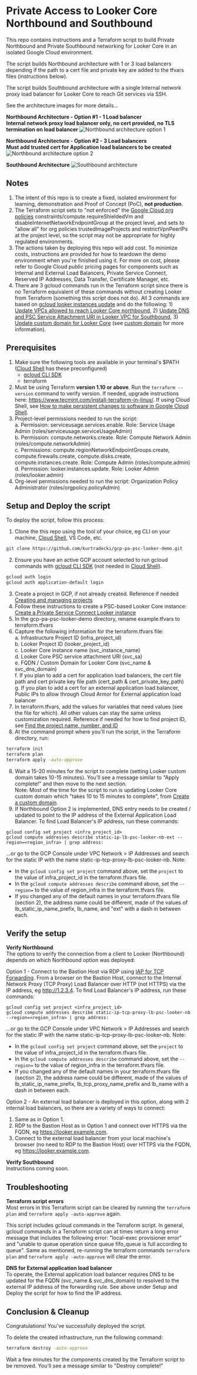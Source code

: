# Private Access to Looker Core Northbound and Southbound
This repo contains instructions and a Terraform script to build Private Northbound and Private Southbound networking for Looker Core in an isolated Google Cloud environment. 

The script builds Northbound architecture with 1 or 3 load balancers depending if the path to a cert file and private key are added to the tfvars files (instructions below).  

The script builds Southbound architecture with a single Internal network proxy load balancer for Looker Core to reach Git services via SSH.

See the architecture images for more details...

**Northbound Architecture - Option #1 - 1 Load balancer**\
**Internal network proxy load balancer only, no cert provided, no TLS termination on load balancer**
![Northbound architecture option 1](./images/LookerNBArchOpt1.png)

**Northbound Architecture - Option #2 - 3 Load balancers**\
**Must add trusted cert for Application load balancers to be created**
![Northbound architecture option 2](./images/LookerNBArchOpt2.png)

**Southbound Architecture**
![Southbound architecture](./images/LookerSBArch.png)

## Notes
1. The intent of this repo is to create a fixed, isolated environment for learning, demonstration and Proof of Concept (PoC), **not production**.
2. The Terraform script sets to "not enforced" the [Google Cloud org policies](https://cloud.google.com/resource-manager/docs/organization-policy/using-constraints) constraints/compute.requireShieldedVm and disableInternetNetworkEndpointGroup at the project level, and sets to "allow all" for org policies trustedImageProjects and restrictVpnPeerIPs at the project level, so the script may not be appropriate for highly regulated environments.
3. The actions taken by deploying this repo will add cost. To minimize costs, instructions are provided for how to teardown the demo environment when you're finished using it. For more on cost, please refer to Google Cloud public pricing pages for components such as Internal and External Load Balancers, Private Service Connect, Reserved IP Addresses, Data Transfer, Certificate Manager, etc.
4. There are 3 gcloud commands run in the Terraform script since there is no Terraform equivalent of these commands without creating Looker from Terraform (something this script does not do). All 3 commands are based on [gcloud looker instances update](https://cloud.google.com/sdk/gcloud/reference/looker/instances/update) and do the following: 1) [Update VPCs allowed to reach Looker Core northbound](https://cloud.google.com/sdk/gcloud/reference/looker/instances/update#--psc-allowed-vpcs), 2) [Update DNS and PSC Service Attachment URI in Looker VPC for Southbound](https://cloud.google.com/sdk/gcloud/reference/looker/instances/update#--psc-service-attachment), 3) [Update custom domain for Looker Core](https://cloud.google.com/sdk/gcloud/reference/looker/instances/update#--custom-domain) (see [custom domain](https://cloud.google.com/looker/docs/looker-core-psc-access#create_a_custom_domain_2) for more information).


## Prerequisites
1. Make sure the following tools are available in your terminal's $PATH ([Cloud Shell](https://cloud.google.com/shell/docs/how-cloud-shell-works) has these preconfigured)
    * [gcloud CLI SDK](https://cloud.google.com/sdk/docs/install)
    * terraform
2. Must be using Terraform **version 1.10 or above**. Run the `terraform --version` command to verify version. If needed, upgrade instructions here: https://www.tecmint.com/install-terraform-in-linux/. If using Cloud Shell, see [How to make persistent changes to software in Google Cloud Shell](https://medium.com/@radecki_28781/how-to-make-persistent-changes-to-software-in-google-cloud-shell-84081f7bbc61).
3. Project-level permissions needed to run the script:\
   a. Permission: serviceusage.services.enable. Role: Service Usage Admin (roles/serviceusage.serviceUsageAdmin)\
   b. Permission: compute.networks.create. Role: Compute Network Admin (roles/compute.networkAdmin)\
   c. Permissions: compute.regionNetworkEndpointGroups.create, compute.firewalls.create, compute.disks.create, compute.instances.create. Role: Compute Admin (roles/compute.admin)\
   d. Permission: looker.instances.update. Role: Looker Admin (roles/looker.admin)
4. Org-level permissions needed to run the script: Organization Policy Administrator (roles/orgpolicy.policyAdmin)


## Setup and Deploy the script

To deploy the script, follow this process:
1. Clone the this repo using the tool of your choice, eg CLI on your machine, [Cloud Shell](https://cloud.google.com/shell/docs/how-cloud-shell-works), VS Code, etc.
```sh
git clone https://github.com/kurtradecki/gcp-pa-psc-looker-demo.git
```
2. Ensure you have an active GCP account selected to run gcloud commands with [gcloud CLI SDK](https://cloud.google.com/sdk/docs/install) (not needed in [Cloud Shell](https://cloud.google.com/shell/docs/how-cloud-shell-works)).
```sh
gcloud auth login
gcloud auth application-default login
```
3. Create a project in GCP, if not already created. Reference if needed [Creating and managing projects](https://cloud.google.com/resource-manager/docs/creating-managing-projects)
4. Follow these instructions to create a PSC-based Looker Core instance: [Create a Private Service Connect Looker instance](https://cloud.google.com/looker/docs/looker-core-create-psc#create_instance)
5. In the gcp-pa-psc-looker-demo directory, rename example.tfvars to terraform.tfvars
6. Capture the following information for the terraform.tfvars file:\
   a. Infrastructure Project ID (infra_project_id)\
   b. Looker Project ID (looker_project_id)\
   c. Looker Core instance name (svc_instance_name)\
   d. Looker Core PSC service attachment URI (svc_sa)\
   e. FQDN / Custom Domain for Looker Core (svc_name & svc_dns_domain)\
   f. If you plan to add a cert for application load balancers, the cert file path and cert private key file path (cert_path & cert_private_key_path)\
   g. If you plan to add a cert for an external application load balancer, Public IPs to allow through Cloud Armor for External application load balancer 
8. In terraform.tfvars, add the values for variables that need values (see the file for which). All other values can stay the same unless customization required. Reference if needed for how to find project ID, see [Find the project name, number, and ID](https://cloud.google.com/resource-manager/docs/creating-managing-projects#identifying_projects)
9. At the command prompt where you'll run the script, in the Terraform directory, run:
```sh 
terraform init
terraform plan
terraform apply -auto-approve
```
8. Wait a 15-20 minutes for the script to complete (setting Looker custom domain takes 10-15 minutes). You'll see a message similar to "Apply complete!" and then move to the next section.\
Note: Most of the time for the script to run is updating Looker Core custom domain which "takes 10 to 15 minutes to complete", from [Create a custom domain](https://cloud.google.com/looker/docs/looker-core-psc-access#create_a_custom_domain_2).
9. If Northbound Option 2 is implemented, DNS entry needs to be created / updated to point to the IP address of the External Application Load Balancer. To find Load Balancer's IP address, run these commands: 
```
gcloud config set project <infra_project_id>
gcloud compute addresses describe static-ip-lb-psc-looker-nb-ext --region=<region_infra> | grep address:
```
...or go to the GCP Console under VPC Network > IP Addresses and search for the static IP with the name static-ip-tcp-proxy-lb-psc-looker-nb. Note:
* In the `gcloud config set project` command above, set the `project` to the value of infra_project_id in the terraform.tfvars file.
* In the `gcloud compute addresses describe` command above, set the `--region=` to the value of region_infra in the terraform.tfvars file. 
* If you changed any of the default names in your terraform.tfvars file (section 2), the address name could be different, made of the values of lb_static_ip_name_prefix, lb_name, and "ext" with a dash in between each.


## Verify the setup

**Verify Northbound**\
The options to verify the connection from a client to Looker (Northbound) depends on which Northbound option was deployed:

Option 1 - Connect to the Bastion Host via RDP using [IAP for TCP Forwarding](https://cloud.google.com/iap/docs/using-tcp-forwarding). From a browser on the Bastion Host, connect to the Internal Network Proxy (TCP Proxy) Load Balancer over HTTP (not HTTPS) via the IP address, eg http://1.2.3.4. To find Load Balancer's IP address, run these commands: 
```
gcloud config set project <infra_project_id>
gcloud compute addresses describe static-ip-tcp-proxy-lb-psc-looker-nb --region=<region_infra> | grep address:
```
...or go to the GCP Console under VPC Network > IP Addresses and search for the static IP with the name static-ip-tcp-proxy-lb-psc-looker-nb. Note:
* In the `gcloud config set project` command above, set the `project` to the value of infra_project_id in the terraform.tfvars file.
* In the `gcloud compute addresses describe` command above, set the `--region=` to the value of region_infra in the terraform.tfvars file. 
* If you changed any of the default names in your terraform.tfvars file (section 2), the address name could be different, made of the values of lb_static_ip_name_prefix, lb_tcp_proxy_name_prefix and lb_name with a dash in between each.

Option 2 - An external load balancer is deployed in this option, along with 2 internal load balancers, so there are a variety of ways to connect:
1. Same as in Option 1.
2. RDP to the Bastion Host as in Option 1 and connect over HTTPS via the FQDN, eg https://looker.example.com.
3. Connect to the external load balancer from your local machine's browser (no need to RDP to the Bastion Host) over HTTPS via the FQDN, eg https://looker.example.com.

**Verify Southbound**\
Instructions coming soon.


## Troubleshooting

**Terraform script errors**\
Most errors in this Terraform script can be cleared by running the `terraform plan` and `terraform apply -auto-approve` again. 

This script includes gcloud commands in the Terraform script. In general, gcloud commands in a Terraform script can at times return a long error message that includes the following error: "local-exec provisioner error" and "unable to queue operation since queue fifo_queue is full according to queue". Same as mentioned, re-running the terraform commands `terraform plan` and `terraform apply -auto-approve` will clear the error. 

**DNS for External application load balancer**\
To operate, the External application load balancer requires DNS to be updated for the FQDN (svc_name & svc_dns_domain) to resolved to the external IP address of the forwarding rule. See above under Setup and Deploy the script for how to find the IP address. 


## Conclusion & Cleanup

Congratulations! You've successfully deployed the script.

To delete the created infrastructure, run the following command:

```sh
terraform destroy -auto-approve
```

Wait a few minutes for the components created by the Terraform script to be removed. You'll see a message similar to "Destroy complete!" 
